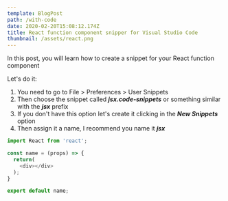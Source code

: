 ```yaml
---
template: BlogPost
path: /with-code
date: 2020-02-20T15:08:12.174Z
title: React function component snipper for Visual Studio Code
thumbnail: /assets/react.png
---
```

In this post, you will learn how to create a snippet for your React function component

Let's do it:

1. You need to go to File > Preferences > User Snippets
2. Then choose the snippet called ***jsx.code-snippets*** or something similar with the ***jsx*** prefix
3. If you don't have this option let's create it clicking in the ***New Snippets*** option
4. Then assign it a name, I recommend you name it ***jsx***

```javascript
import React from 'react';

const name = (props) => {
  return(
  	<div></div>
  );
}

export default name;
```
